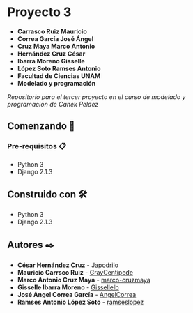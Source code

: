 # Proyecto 3

* **Carrasco Ruiz Mauricio**
* **Correa García José Ángel**
* **Cruz Maya Marco Antonio**
* **Hernández Cruz César**
* **Ibarra Moreno Gisselle**
* **López Soto Ramses Antonio**
* **Facultad de Ciencias UNAM**
* **Modelado y programación**

_Repositorio para el tercer proyecto en el curso de modelado y programación de Canek Peláez_

## Comenzando 🚀

### Pre-requisitos 📋

* Python 3
* Django 2.1.3

## Construido con 🛠️

* Python 3
* Django 2.1.3

## Autores ✒️
* **César Hernández Cruz** - [Japodrilo](https://github.com/Japodrilo)
* **Mauricio Carrsco Ruiz** - [GrayCentipede](https://github.com/GrayCentipede)
* **Marco Antonio Cruz Maya** - [marco-cruzmaya](https://github.com/marco-cruzmaya)
* **Gisselle Ibarra Moreno** - [GisselleIb](https://github.com/GisselleIb)
* **José Ángel Correa García** - [AngelCorrea](https://github.com/AngelCorrea)
* **Ramses Antonio López Soto** - [ramseslopez](https://github.com/ramseslopez)
